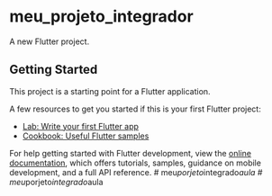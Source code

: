 # meu_projeto_integrador

A new Flutter project.

## Getting Started

This project is a starting point for a Flutter application.

A few resources to get you started if this is your first Flutter project:

- [Lab: Write your first Flutter app](https://docs.flutter.dev/get-started/codelab)
- [Cookbook: Useful Flutter samples](https://docs.flutter.dev/cookbook)

For help getting started with Flutter development, view the
[online documentation](https://docs.flutter.dev/), which offers tutorials,
samples, guidance on mobile development, and a full API reference.
#   m e u _ p o r j e t o _ i n t e g r a d o _ a u l a  
 #   m e u _ p o r j e t o _ i n t e g r a d o _ a u l a  
 
